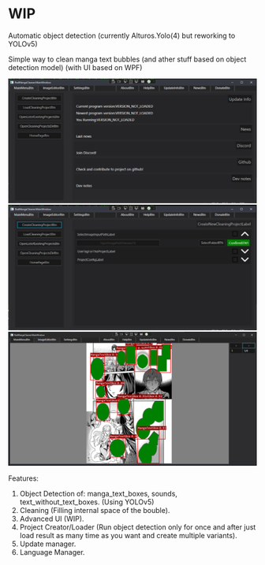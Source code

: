 # WIP

Automatic object detection (currently Alturos.Yolo(4) but reworking to YOLOv5)

Simple way to clean manga text bubbles (and ather stuff based on object detection model) (with UI based on WPF)

![1](Files/Images/1.png)
![2](Files/Images/2.png)
![3](Files/Images/3.png)

Features:

1. Object Detection of: manga_text_boxes, sounds, text_without_text_boxes. (Using YOLOv5)
2. Cleaning (Filling internal space of the bouble).
3. Advanced UI (WIP).
4. Project Creator/Loader (Run object detection only for once and after just load result as many time as you want and create multiple variants).
5. Update manager.
6. Language Manager.
